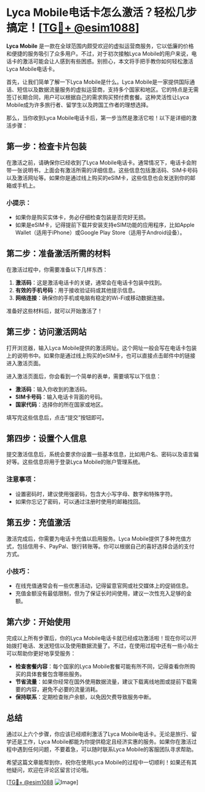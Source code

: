 # Lyca Mobile电话卡怎么激活？轻松几步搞定！[[TG💪+ @esim1088](https://t.me/s/esim1088)]

**Lyca Mobile** 是一款在全球范围内颇受欢迎的虚拟运营商服务，它以低廉的价格和便捷的服务吸引了众多用户。不过，对于初次接触Lyca Mobile的用户来说，电话卡的激活可能会让人感到有些困惑。别担心，本文将手把手教你如何轻松激活Lyca Mobile电话卡。

首先，让我们简单了解一下Lyca Mobile是什么。Lyca Mobile是一家提供国际通话、短信以及数据流量服务的虚拟运营商，支持多个国家和地区。它的特点是无需签订长期合同，用户可以根据自己的需求购买预付费套餐。这种灵活性让Lyca Mobile成为许多旅行者、留学生以及跨国工作者的理想选择。

那么，当你收到Lyca Mobile电话卡后，第一步当然是激活它啦！以下是详细的激活步骤：

## 第一步：检查卡片包装

在激活之前，请确保你已经收到了Lyca Mobile电话卡。通常情况下，电话卡会附带一张说明书，上面会有激活所需的详细信息。这些信息包括激活码、SIM卡号码以及激活网址等。如果你是通过线上购买的eSIM卡，这些信息也会发送到你的邮箱或手机上。

### 小提示：
- 如果你是购买实体卡，务必仔细检查包装是否完好无损。
- 如果是eSIM卡，记得提前下载并安装支持eSIM功能的应用程序，比如Apple Wallet（适用于iPhone）或Google Play Store（适用于Android设备）。

## 第二步：准备激活所需的材料

在激活过程中，你需要准备以下几样东西：

1. **激活码**：这是激活电话卡的关键，通常会在电话卡包装中找到。
2. **有效的手机号码**：用于接收验证码或其他提示信息。
3. **网络连接**：确保你的手机或电脑有稳定的Wi-Fi或移动数据连接。

准备好这些材料后，就可以开始激活了！

## 第三步：访问激活网站

打开浏览器，输入Lyca Mobile提供的激活网址。这个网址一般会写在电话卡包装上的说明书中。如果你是通过线上购买的eSIM卡，也可以直接点击邮件中的链接进入激活页面。

进入激活页面后，你会看到一个简单的表单，需要填写以下信息：

- **激活码**：输入你收到的激活码。
- **SIM卡号码**：输入电话卡背面的号码。
- **国家代码**：选择你的所在国家或地区。

填写完这些信息后，点击“提交”按钮即可。

## 第四步：设置个人信息

提交激活信息后，系统会要求你设置一些基本信息，比如用户名、密码以及语言偏好等。这些信息将用于登录Lyca Mobile的账户管理系统。

### 注意事项：
- 设置密码时，建议使用强密码，包含大小写字母、数字和特殊字符。
- 如果你忘记了密码，可以通过注册时使用的邮箱找回。

## 第五步：充值激活

激活完成后，你需要为电话卡充值以启用服务。Lyca Mobile提供了多种充值方式，包括信用卡、PayPal、银行转账等。你可以根据自己的喜好选择合适的支付方式。

### 小技巧：
- 在线充值通常会有一些优惠活动，记得留意官网或社交媒体上的促销信息。
- 充值金额没有最低限制，但为了保证长时间使用，建议一次性充入足够的金额。

## 第六步：开始使用

完成以上所有步骤后，你的Lyca Mobile电话卡就已经成功激活啦！现在你可以开始拨打电话、发送短信以及使用数据流量了。不过，在使用过程中还有一些小贴士可以帮助你更好地享受服务：

- **检查套餐内容**：每个国家的Lyca Mobile套餐可能有所不同，记得查看你所购买的具体套餐包含哪些服务。
- **节省流量**：如果你经常在国外使用数据流量，建议下载离线地图或提前下载需要的内容，避免不必要的流量消耗。
- **保持联系**：定期检查账户余额，以免因欠费导致服务中断。

## 总结

通过以上六个步骤，你应该已经顺利激活了Lyca Mobile电话卡。无论是旅行、留学还是工作，Lyca Mobile都能为你提供稳定且经济实惠的服务。如果你在激活过程中遇到任何问题，不要着急，可以随时联系Lyca Mobile的客服团队寻求帮助。

希望这篇文章能帮到你，祝你在使用Lyca Mobile的过程中一切顺利！如果还有其他疑问，欢迎在评论区留言讨论哦。

[[TG💪+ @esim1088](https://t.me/s/esim1088) ![Image](https://i.postimg.cc/4NQfJmqS/Snipaste-2025-05-13-00-14-12.png)]